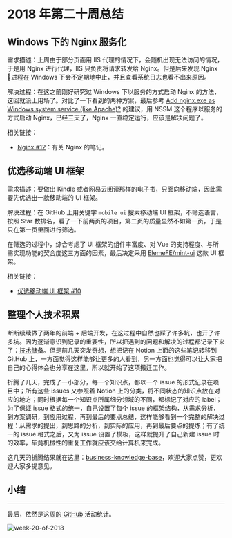 # 2018 年第二十周总结

## Windows 下的 Nginx 服务化

需求描述：上周由于部分页面用 IIS 代理的情况下，会随机出现无法访问的情况，于是用 Nginx 进行代理，IIS 只负责将请求转发给 Nginx。但是后来发现 Nginx 进程在 Windows 下会不定期地中止，并且查看系统日志也看不出来原因。

解决过程：在这之前刚好研究过 Windows 下以服务的方式启动 Nginx 的方法，这回就派上用场了。对比了一下看到的两种方案，最后参考 [Add nginx.exe as Windows system service (like Apache)?](https://stackoverflow.com/questions/10061191/add-nginx-exe-as-windows-system-service-like-apache) 的建议，用 NSSM 这个程序以服务的方式启动 Nginx，已经三天了，Nginx 一直稳定运行，应该是解决问题了。

相关链接：

- [Nginx #12](https://github.com/Dream4ever/business-knowledge-base/issues/12)：有关 Nginx 的笔记。

## 优选移动端 UI 框架

需求描述：要做出 Kindle 或者网易云阅读那样的电子书，只面向移动端，因此需要先优选出一款移动端的 UI 框架。

解决过程：在 GitHub 上用关键字 `mobile ui` 搜索移动端 UI 框架，不筛选语言，按照 Star 数排名，看了一下前两页的项目，第二页的质量显然不如第一页，于是只在第一页里面进行筛选。

在筛选的过程中，综合考虑了 UI 框架的组件丰富度、对 Vue 的支持程度、与所需实现功能的契合度这三方面的因素，最后决定采用 [ElemeFE/mint-ui](https://github.com/ElemeFE/mint-ui) 这款 UI 框架。

相关链接：

- [优选移动端 UI 框架 #10](https://github.com/Dream4ever/business-knowledge-base/issues/10)

## 整理个人技术积累

断断续续做了两年的前端 + 后端开发，在这过程中自然也踩了许多坑，也开了许多坑。因为逐渐意识到记录的重要性，所以把遇到的问题和解决的过程都记录下来了：[技术储备](https://www.notion.so/2fde0c0d3a4c41b6b2ecf95566fea7a1)。但是前几天突发奇想，想把记在 Notion 上面的这些笔记转移到 GitHub 上，一方面觉得这样能够让更多的人看到，另一方面也觉得可以让大家把自己的心得体会也分享在这里，所以就开始了这项搬迁工作。

折腾了几天，完成了一小部分，每一个知识点，都以一个 issue 的形式记录在项目中；所有这些 issues 又参照着 Notion 上的分类，将不同状态的知识点放在对应的地方；同时根据每一个知识点所属细分领域的不同，都标记了对应的 label；为了保证 issue 格式的统一，自己设置了每个 issue 的框架结构，从需求分析，到方案调研，到应用过程，再到最后的要点总结，这样能够看到一个完整的解决过程：从需求的提出，到思路的分析，到实际的应用，再到最后要点的提炼；有了统一的 issue 格式之后，又为 issue 设置了模板，这样就提升了自己新建 issue 时的效率，毕竟机械性的重复工作就应该交给计算机来完成。

这几天的折腾结果就在这里：[business-knowledge-base](https://github.com/Dream4ever/business-knowledge-base/projects/1?fullscreen=true)，欢迎大家点赞，更欢迎大家多提意见。

## 小结

---

最后，依然是[这周的 GitHub 活动统计](https://github.com/Dream4ever?tab=overview&from=2018-05-14&to=2018-05-20)。

![week-20-of-2018](http://owve9bvtw.bkt.clouddn.com/FjsOjbuLR0FgeIGT-aoL7Yi_pqOv)
